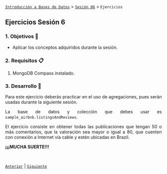 [`Introducción a Bases de Datos`](../../REAMDE.md) > [`Sesión 06`](../Readme.md) > `Ejercicios`
	
## Ejercicios Sesión 6

<div style="text-align: justify;">

### 1. Objetivos :dart: 

- Aplicar los conceptos adquiridos durante la sesión.

### 2. Requisitos :clipboard:

1. MongoDB Compass instalado.

### 3. Desarrollo :rocket:

Para este ejercicio deberás practicar en el uso de agregaciones, pues serán usadas durante la siguiente sesión.

La base de datos y colección que debes usar es `sample_airbnb.listingsAndReviews`.

El ejercicio consiste en obtener todas las publicaciones que tengan 50 o más comentarios, que la valoración sea mayor o igual a 80, que cuenten con conexión a Internet vía cable y estén ubicadas en Brazil.

**¡¡¡MUCHA SUERTE!!!**

<br/>

[`Anterior`](../Readme.md) | [`Siguiente`](../Readme.md)
